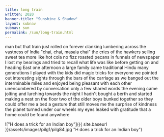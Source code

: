 ```yaml
---
title: long train
written: 2020
banner-title: "Sunshine & Shadow" 
layout: subnav
subnav: sun
permalink: /sun/long-train.html
---
```



<div class="poem">
man but that train  
just rolled on forever  
clanking  
lumbering  
across the vastness  
of India  
"chai, chai, masala chai"  
the cries of the hawkers  
selling sweet tea  
more like hot cola  
no fizz  
roasted pecans  
in funnels of newspaper  
I lost my bearings  
and tried to recall  
what life was like  
before getting on  
and heading East  
one afternoon  
a large family came  
traditional Hindu  
many generations  
I played with the kids  
did magic tricks  
for everyone  
we pointed out  
interesting sights  
through the bars  
of the carriage  
as we banged out  
the interminable miles  
and enjoyed  
being pleasant  
with each other  
unencumbered  
by conversation  
only a few  
shared words  
the evening came  
jolting  
and lurching  
towards the night  
I hadn't bought a berth  
and started making  
a nest  
on the floor  
two of the older boys  
bunked together  
so they could offer me  
a bed  
a gesture  
that still moves me  
the surprise  
of kindness  
the planet turned  
under our wheels  
my eyes leaked  
with gratitude  
that a home  
could be found  
anywhere
</div>


!["H does a trick for an Indian boy"]({{ site.baseurl }}/assets/images/pilg1/pilg84.jpg "H does a trick for an Indian boy")
